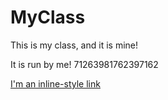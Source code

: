 # MyClass
This is my class, and it is mine!

It is run by me! 71263981762397162

[I'm an inline-style link](https://www.google.com)
